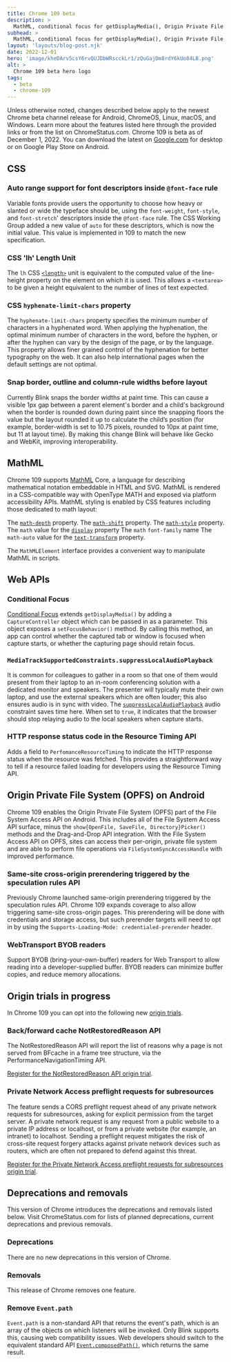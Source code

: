 ```yaml
---
title: Chrome 109 beta
description: >
  MathML, conditional focus for getDisplayMedia(), Origin Private File System on Android, and more.
subhead: >
  MathML, conditional focus for getDisplayMedia(), Origin Private File System on Android, and more.
layout: 'layouts/blog-post.njk'
date: 2022-12-01
hero: 'image/kheDArv5csY6rvQUJDbWRscckLr1/zQuGajDm8rdY6kUo84LB.png'
alt: >
  Chrome 109 beta hero logo
tags:
  - beta
  - chrome-109
---
```


Unless otherwise noted, changes described below apply to the newest Chrome beta channel release for Android, ChromeOS, Linux, macOS, and Windows. Learn more about the features listed here through the provided links or from the list on ChromeStatus.com. Chrome 109 is beta as of  December 1, 2022. You can download the latest on [Google.com](https://www.google.com/chrome/beta/) for desktop or on Google Play Store on Android.

## CSS

### Auto range support for font descriptors inside `@font-face` rule

Variable fonts provide users the opportunity to choose how heavy or slanted or wide the typeface should be, using the `font-weight`, `font-style`, and `font-stretch`' descriptors inside the `@font-face` rule. The CSS Working Group added a new value of `auto` for these descriptors, which is now the initial value. This value is implemented in 109 to match the new specification.

### CSS 'lh' Length Unit

The `lh` CSS [`<length>`](https://developer.mozilla.org/docs/Web/CSS/length) unit is equivalent to the computed value of the line-height property on the element on which it is used. This allows a `<textarea>` to be given a height equivalent to the number of lines of text expected.

### CSS `hyphenate-limit-chars` property

The `hyphenate-limit-chars` property specifies the minimum number of characters in a hyphenated word. When applying the hyphenation, the optimal minimum number of characters in the word, before the hyphen, or after the hyphen can vary by the design of the page, or by the language. This property allows finer grained control of the hyphenation for better typography on the web. It can also help international pages when the default settings are not optimal. 

### Snap border, outline and column-rule widths before layout

Currently Blink snaps the border widths at paint time. This can cause a visible 1px gap between a parent element's border and a child's background when the border is rounded down during paint since the snapping floors the value but the layout rounded it up to calculate the child’s position (for example, border-width is set to 10.75 pixels, rounded to 10px at paint time, but 11 at layout time). By making this change Blink will behave like Gecko and WebKit, improving interoperability.

## MathML

Chrome 109 supports [MathML](https://developer.mozilla.org/docs/Web/MathML) Core, a language for describing mathematical notation embeddable in HTML and SVG. MathML is rendered in a CSS-compatible way with OpenType MATH and exposed via platform accessibility APIs. MathML styling is enabled by CSS features including those dedicated to math layout:

The [`math-depth`](https://developer.mozilla.org/docs/Web/CSS/math-depth) property.
The [`math-shift`](https://developer.mozilla.org/docs/Web/CSS/math-shift) property.
The [`math-style`](https://developer.mozilla.org/docs/Web/CSS/math-style) property. 
The `math` value for the [`display`](https://developer.mozilla.org/docs/Web/CSS/display) property
The `math` `font-family` name
The `math-auto` value for the [`text-transform`](https://developer.mozilla.org/docs/Web/CSS/text-transform) property. 

The `MathMLElement` interface provides a convenient way to manipulate MathML in scripts. 

## Web APIs

### Conditional Focus

[Conditional Focus](/docs/web-platform/conditional-focus) extends `getDisplayMedia()` by adding a `CaptureController` object which can be passed in as a parameter. This object exposes a `setFocusBehavior()` method. By calling this method, an app can control whether the captured tab or window is focused when capture starts, or whether the capturing page should retain focus.

### `MediaTrackSupportedConstraints.suppressLocalAudioPlayback`

It is common for colleagues to gather in a room so that one of them would present from their laptop to an in-room conferencing solution with a dedicated monitor and speakers. The presenter will typically mute their own laptop, and use the external speakers which are often louder; this also ensures audio is in sync with video. The [`suppressLocalAudioPlayback`](/blog/screen-sharing-improvements-in-chrome-109/#suppress-local-audio-playback) audio constraint saves time here. When set to `true`, it indicates that the browser should stop relaying audio to the local speakers when capture starts. 

### HTTP response status code in the Resource Timing API

Adds a field to `PerfomanceResourceTiming` to indicate the HTTP response status when the resource was fetched. This provides a straightforward way to tell if a resource failed loading for developers using the Resource Timing API. 


## Origin Private File System (OPFS) on Android

Chrome 109 enables the Origin Private File System (OPFS) part of the File System Access API on Android. This includes all of the File System Access API surface, minus the `show{OpenFile, SaveFile, Directory}Picker()` methods and the Drag-and-Drop API integration. With the File System Access API on OPFS, sites can access their per-origin, private file system and are able to perform file operations via `FileSystemSyncAccessHandle` with improved performance. 

### Same-site cross-origin prerendering triggered by the speculation rules API

Previously Chrome launched same-origin prerendering triggered by the speculation rules API. Chrome 109 expands coverage to also allow triggering same-site cross-origin pages. This prerendering will be done with credentials and storage access, but such prerender targets will need to opt in by using the `Supports-Loading-Mode: credentialed-prerender` header.

### WebTransport BYOB readers

Support BYOB (bring-your-own-buffer) readers for Web Transport to allow reading into a developer-supplied buffer. BYOB readers can minimize buffer copies, and reduce memory allocations. 

## Origin trials in progress

In Chrome 109 you can opt into the following new [origin trials](/docs/web-platform/origin-trials/). 

### Back/forward cache NotRestoredReason API

The NotRestoredReason API will report the list of reasons why a page is not served from BFcache in a frame tree structure, via the PerformanceNavigationTiming API.

[Register for the NotRestoredReason API origin trial](/origintrials/#/register_trial/3101854243351429121).

### Private Network Access preflight requests for subresources

The feature sends a CORS preflight request ahead of any private network requests for subresources, asking for explicit permission from the target server. A private network request is any request from a public website to a private IP address or localhost, or from a private website (for example, an intranet) to localhost. Sending a preflight request mitigates the risk of cross-site request forgery attacks against private network devices such as routers, which are often not prepared to defend against this threat.

[Register for the Private Network Access preflight requests for subresources origin trial]().

## Deprecations and removals

This version of Chrome introduces the deprecations and removals listed below. Visit ChromeStatus.com for lists of planned deprecations, current deprecations and previous removals.

### Deprecations

There are no new deprecations in this version of Chrome.

### Removals

This release of Chrome removes one feature.

### Remove `Event.path`

`Event.path` is a non-standard API that returns the event's path, which is an array of the objects on which listeners will be invoked. Only Blink supports this, causing web compatibility issues. Web developers should switch to the equivalent standard API [`Event.composedPath()`](https://developer.mozilla.org/docs/Web/API/Event/composedPath), which returns the same result.
